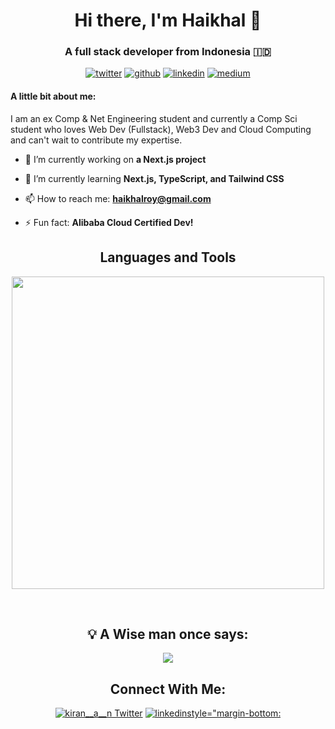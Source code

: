 <h1 align="center">Hi there, I'm Haikhal 👋</h1>
<h3 align="center">A full stack developer from Indonesia 🇮🇩</h3>

<p align="center">
  <a href="https://twitter.com/kal_xyz"><img src="https://img.shields.io/badge/X-%23000000.svg?style=for-the-badge&logo=X&logoColor=white" alt="twitter"/></a>
  <a href="https://github.com/rywndr"><img src="https://img.shields.io/badge/github-%23121011.svg?style=for-the-badge&logo=github&logoColor=white" alt="github" /></a>
  <a href="https://www.linkedin.com/in/haikhal-roywendra-369b5826a//"><img src="https://img.shields.io/badge/linkedin-%230077B5.svg?style=for-the-badge&logo=linkedin&logoColor=white" alt="linkedin"/></a>
  <a href="https://medium.com/@haikhalroy"><img src="https://img.shields.io/badge/Medium-12100E?style=for-the-badge&logo=medium&logoColor=white" alt="medium"/></a>
</p>

#### A little bit about me:

I am an ex Comp & Net Engineering student and currently a Comp Sci student who loves Web Dev (Fullstack), Web3 Dev and Cloud Computing and can't wait to contribute my expertise.


- 🔭 I’m currently working on **a Next.js project**

- 🌱 I’m currently learning **Next.js, TypeScript, and Tailwind CSS**

- 📫 How to reach me: **haikhalroy@gmail.com**

- ⚡ Fun fact: **Alibaba Cloud Certified Dev!**


<!--Languages and Tools-->       
<h2 align="center">Languages and Tools</h2> 
<p align="center">
<img width="500px"  src="https://skillicons.dev/icons?i=html,css,js,py,react,nodejs,express,react,nextjs,ts,git,mongo,solidity,vscode,postman,tailwind,php,linux&perline=9"  />
</p>
<br />

<h2 align="center">💡 A Wise man once says:</h2>

<!--QUOTE_CARD-->
<p align="center">
    <img src="https://readme-daily-quotes.vercel.app/api?author=Damian%20Conway&quote=Documentation%20is%20a%20love%20letter%20that%20you%20write%20to%20your%20future%20self.&theme=radical&bg_color=011627&author_color=ffeb95">
</p>
<!--QUOTE_CARD-->

<h2 align="center">Connect With Me:</h2>
<div align="center">
  <a href="https://twitter.com/kal_xyz" target="blank"><img src="https://img.shields.io/badge/Twitter-1DA1F2?style=for-the-badge&logo=twitter&logoColor=white" alt="kiran__a__n Twitter" style="margin-bottom: 5px;" /></a>
  <a href="https://www.linkedin.com/in/haikhal-roywendra-369b5826a/" target="blank"><img src=https://img.shields.io/badge/linkedin-%231E77B5.svg?&style=for-the-badge&logo=linkedin&logoColor=white alt=linkedinstyle="margin-bottom: 5px;" /></a>
